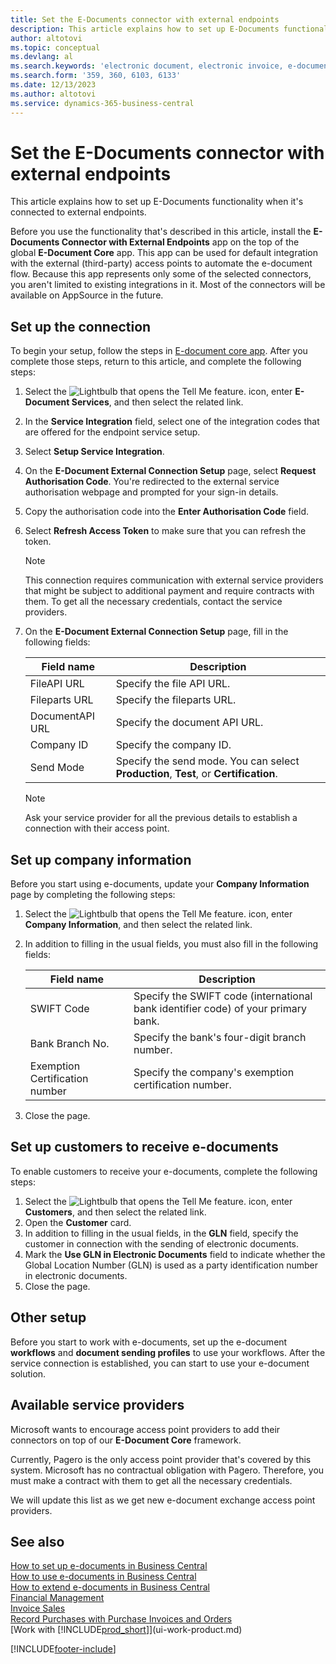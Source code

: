 ```yaml
---
title: Set the E-Documents connector with external endpoints
description: This article explains how to set up E-Documents functionality when it's connected to external endpoints.
author: altotovi
ms.topic: conceptual
ms.devlang: al
ms.search.keywords: 'electronic document, electronic invoice, e-document, e-invoice, access-point, endpoint'
ms.search.form: '359, 360, 6103, 6133'
ms.date: 12/13/2023
ms.author: altotovi
ms.service: dynamics-365-business-central
---
```


# <a name="set-the-e-documents-connector-with-external-endpoints"></a>Set the E-Documents connector with external endpoints

This article explains how to set up E-Documents functionality when it's connected to external endpoints.

Before you use the functionality that's described in this article, install the **E-Documents Connector with External Endpoints** app on the top of the global **E-Document Core** app. This app can be used for default integration with the external (third-party) access points to automate the e-document flow. Because this app represents only some of the selected connectors, you aren't limited to existing integrations in it. Most of the connectors will be available on AppSource in the future.

## <a name="set-up-the-connection"></a>Set up the connection

To begin your setup, follow the steps in [E-document core app](finance-how-setup-edocuments.md). After you complete those steps, return to this article, and complete the following steps:

1. Select the ![Lightbulb that opens the Tell Me feature.](media/ui-search/search_small.png "Tell me what you want to do") icon, enter **E-Document Services**, and then select the related link.
2. In the **Service Integration** field, select one of the integration codes that are offered for the endpoint service setup.
3. Select **Setup Service Integration**.
4. On the **E-Document External Connection Setup** page, select **Request Authorisation Code**. You're redirected to the external service authorisation webpage and prompted for your sign-in details.
5. Copy the authorisation code into the **Enter Authorisation Code** field.
6. Select **Refresh Access Token** to make sure that you can refresh the token.

    > [!NOTE]
    > This connection requires communication with external service providers that might be subject to additional payment and require contracts with them. To get all the necessary credentials, contact the service providers.

7. On the **E-Document External Connection Setup** page, fill in the following fields:

    | Field name | Description |
    |---|---|
    | FileAPI URL | Specify the file API URL. |
    | Fileparts URL | Specify the fileparts URL. |
    | DocumentAPI URL | Specify the document API URL. |
    | Company ID | Specify the company ID. |
    | Send Mode | Specify the send mode. You can select **Production**, **Test**, or **Certification**. |

    > [!NOTE]
    > Ask your service provider for all the previous details to establish a connection with their access point.

## <a name="set-up-company-information"></a>Set up company information

Before you start using e-documents, update your **Company Information** page by completing the following steps:

1. Select the ![Lightbulb that opens the Tell Me feature.](media/ui-search/search_small.png "Tell me what you want to do") icon, enter **Company Information**, and then select the related link.
2. In addition to filling in the usual fields, you must also fill in the following fields:

    | Field name | Description |
    |---|---|
    | SWIFT Code | Specify the SWIFT code (international bank identifier code) of your primary bank. |
    | Bank Branch No. | Specify the bank's four-digit branch number. |
    | Exemption Certification number | Specify the company's exemption certification number. |

3. Close the page.

## <a name="set-up-customers-to-receive-e-documents"></a>Set up customers to receive e-documents

To enable customers to receive your e-documents, complete the following steps:

1. Select the ![Lightbulb that opens the Tell Me feature.](media/ui-search/search_small.png "Tell me what you want to do") icon, enter **Customers**, and then select the related link.
2. Open the **Customer** card.
3. In addition to filling in the usual fields, in the **GLN** field, specify the customer in connection with the sending of electronic documents.
4. Mark the **Use GLN in Electronic Documents** field to indicate whether the Global Location Number (GLN) is used as a party identification number in electronic documents.
5. Close the page.

## <a name="other-setup"></a>Other setup

Before you start to work with e-documents, set up the e-document **workflows** and **document sending profiles** to use your workflows. After the service connection is established, you can start to use your e-document solution.

## <a name="available-service-providers"></a>Available service providers

Microsoft wants to encourage access point providers to add their connectors on top of our **E-Document Core** framework.

Currently, Pagero is the only access point provider that's covered by this system. Microsoft has no contractual obligation with Pagero. Therefore, you must make a contract with them to get all the necessary credentials.

We will update this list as we get new e-document exchange access point providers.

## <a name="see-also"></a>See also

[How to set up e-documents in Business Central](finance-how-setup-edocuments.md)  
[How to use e-documents in Business Central](finance-how-use-edocuments.md)  
[How to extend e-documents in Business Central](/dynamics365/business-central/dev-itpro/developer/devenv-extend-edocuments)  
[Financial Management](finance.md)  
[Invoice Sales](sales-how-invoice-sales.md)  
[Record Purchases with Purchase Invoices and Orders](purchasing-how-record-purchases.md)  
[Work with [!INCLUDE[prod_short](includes/prod_short.md)]](ui-work-product.md)

[!INCLUDE[footer-include](includes/footer-banner.md)]
